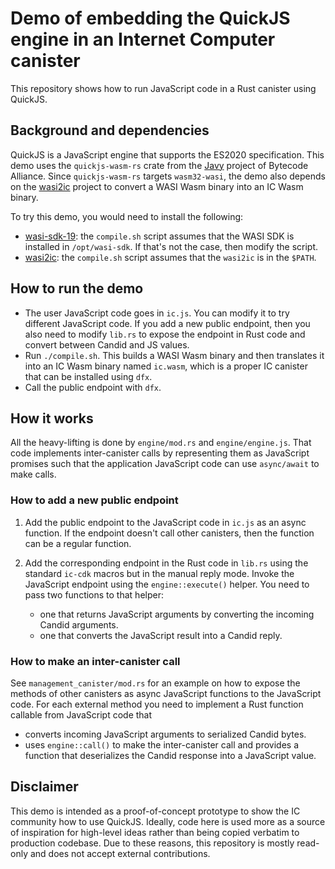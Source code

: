 # Demo of embedding the QuickJS engine in an Internet Computer canister

This repository shows how to run JavaScript code in a Rust canister using QuickJS.

## Background and dependencies

QuickJS is a JavaScript engine that supports the ES2020 specification. This demo uses the `quickjs-wasm-rs` crate from the [Javy](https://github.com/bytecodealliance/javy) project of Bytecode Alliance.
Since `quickjs-wasm-rs` targets `wasm32-wasi`, the demo also depends on the [wasi2ic](https://github.com/wasm-forge/wasi2ic) project to convert a WASI Wasm binary into an IC Wasm binary.

To try this demo, you would need to install the following:

- [wasi-sdk-19](https://github.com/WebAssembly/wasi-sdk/releases/tag/wasi-sdk-19): the `compile.sh` script assumes that the WASI SDK is installed in `/opt/wasi-sdk`. If that's not the case, then modify the script.
- [wasi2ic](https://github.com/wasm-forge/wasi2ic): the `compile.sh` script assumes that the `wasi2ic` is in the `$PATH`.

## How to run the demo

- The user JavaScript code goes in `ic.js`. You can modify it to try different JavaScript code. If you add a new public endpoint, then you also need to modify `lib.rs` to expose the endpoint in Rust code and convert between Candid and JS values.
- Run `./compile.sh`. This builds a WASI Wasm binary and then translates it into an IC Wasm binary named `ic.wasm`, which is a proper IC canister that can be installed using `dfx`.
- Call the public endpoint with `dfx`.

## How it works

All the heavy-lifting is done by `engine/mod.rs` and `engine/engine.js`. That code implements inter-canister calls by representing them as JavaScript promises such that the application JavaScript code can use `async/await` to make calls.

### How to add a new public endpoint

1. Add the public endpoint to the JavaScript code in `ic.js` as an async function. If the endpoint doesn't call other canisters, then the function can be a regular function.
2. Add the corresponding endpoint in the Rust code in `lib.rs` using the standard `ic-cdk` macros but in the manual reply mode. Invoke the JavaScript endpoint using the `engine::execute()` helper.
   You need to pass two functions to that helper:

     - one that returns JavaScript arguments by converting the incoming Candid arguments.
     - one that converts the JavaScript result into a Candid reply.

### How to make an inter-canister call

See `management_canister/mod.rs` for an example on how to expose the methods of other canisters as async JavaScript functions to the JavaScript code.
For each external method you need to implement a Rust function callable from JavaScript code that
- converts incoming JavaScript arguments to serialized Candid bytes.
- uses `engine::call()` to make the inter-canister call and provides a function that deserializes the Candid response into a JavaScript value.

## Disclaimer

This demo is intended as a proof-of-concept prototype to show the IC community how to use QuickJS. Ideally, code here is used more as a source of inspiration for high-level ideas rather than being copied verbatim to production codebase.
Due to these reasons, this repository is mostly read-only and does not accept external contributions.
